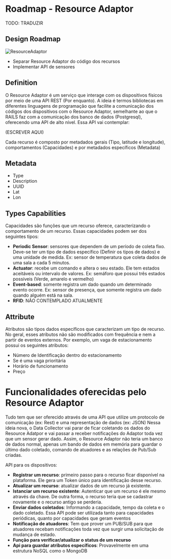 # Roadmap - Resource Adaptor

TODO: TRADUZIR

## Design Roadmap

![ResourceAdaptor](../images/resource_adaptor_roadmap.png)

* Separar Resource Adaptor do código dos recursos
 * Implementar API de sensores


## Definition

O Resource Adaptor é um serviço que interage com os dispositivos físicos por meio de uma API REST (Por enquanto). A ideia é termos bibliotecas em diferentes linguagens de programação que facilite a comunicação dos códigos dos dispositivos com o Resource Adaptor, semelhante ao que o RAILS faz com a comunicação dos banco de dados (Postgresql), oferecendo uma API de alto nível. Essa API vai contemplar:

(ESCREVER AQUI)

Cada recurso é composto por metadados gerais (Tipo, latitude e longitude), comportamentos (Capacidades) e por metadados específicos (Metadata)

## Metadata

* Type
* Description
* UUID
* Lat
* Lon

## Types Capabilities

Capacidades são funções que um recurso oferece, caracterizando o comportamento de um recurso. Essas capacidades podem ser dos seguintes tipos:

* **Periodic Sensor**: sensores que dependem de um período de coleta fixo. Deve-se ter um tipo de dados específico (Definir os tipos de dados) e uma unidade de medida. Ex: sensor de temperatura que coleta dados de uma sala a cada 5 minutos.
* **Actuator**: recebe um comando e altera o seu estado. Ele tem estados aceitáveis ou intervalo de valores. Ex: semáforo que possui três estados possíveis (Verde, amarelo e vermelho)
* **Event-based**: somente registra um dado quando um determinado evento ocorre. Ex: sensor de presença, que somente registra um dado quando alguém está na sala.
* **RFID**: NÃO CONTEMPLADO ATUALMENTE

## Attribute 

Atributos são tipos dados específicos que caracterizam um tipo de recurso. No geral, esses atributos não são modificados com frequência e nem a partir de eventos externos. Por exemplo, um vaga de estacionamento possui os seguintes atributos:

* Número de Identificação dentro do estacionamento
* Se é uma vaga prioritária
* Horário de funcionamento 
* Preço

# Funcionalidades oferecidas pelo Resource Adaptor

Tudo tem que ser oferecido através de uma API que utilize um protocolo de comunicação (ex: Rest) e uma representação de dados (ex: JSON)
Nessa ideia nova, o Data Collector vai parar de ficar coletando os dados do Resource Adatpor e vai passar a receber notificações do Adaptor toda vez que um sensor gerar dado. Assim, o Resource Adaptor não teria um banco de dados normal, apenas um bando de dados em memória para guardar o último dado coletado, comando de atuadores e as relações de Pub/Sub criadas.

API para os dispositivos: 

* **Registrar um recurso**: primeiro passo para o recurso ficar disponível na plataforma. Ele gera um Token único para identificação desse recurso.
* **Atualizar um recurso**: atualizar dados de um recurso já existente.
* **Istanciar um recurso existente**: Autenticar que um recurso é ele mesmo através da chave. De outra forma, o recurso teria que se cadastrar novamente e o recurso antigo se perderia.
* **Enviar dados coletados**: Informando a capacidade, tempo da coleta e o dado coletado. Essa API pode ser utilizada tanto para capacidades periódicas, quanto por capacidades que geram eventos
* **Notificação de atuadores**: Tem que prover um PUB/SUB para que atuadores recebam notificações toda vez que surgir uma solicitação de mudança de estado.
* **Função para verificar/atualizar o status de um recurso**
* **Api para guardar atributos específicos**:  Provavelmente em uma estrutura NoSQL como o MongoDB



